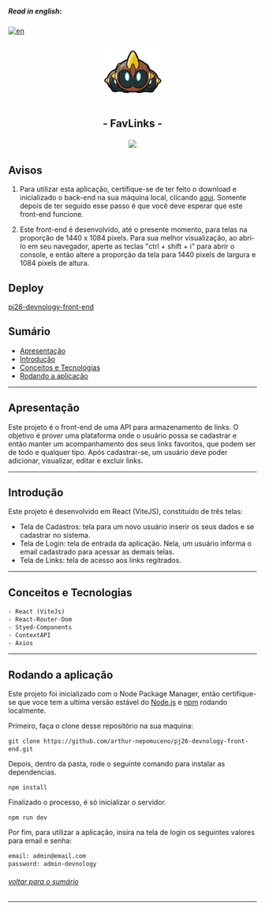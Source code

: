 ##### **Read in english:**
[![en](https://img.shields.io/badge/lang-en-blue.svg)](https://github.com/arthur-nepomuceno/pj26-devnology-front-end/blob/master/README.md)

<p align="center">
   <img src="src/assets/logo.png" alt="FavLinks" style="width: 121px; height: 121px"/>
</p>

## <p align = "center">  - FavLinks - </p>

<p align = "center">
   <img src="https://img.shields.io/badge/autor-Arthur Nepomuceno-093D04?style=flat-square" />
</p>

## Avisos

1. Para utilizar esta aplicação, certifique-se de ter feito o download e inicializado o back-end na sua máquina local, clicando [aqui](https://github.com/arthur-nepomuceno/pj26-devnology-beck-end/blob/master/README-pt-br.md). Somente depois de ter seguido esse passo é que você deve esperar que este front-end funcione.

2. Este front-end é desenvolvido, até o presente momento, para telas na proporção de 1440 x 1084 pixels. Para sua melhor visualização, ao abri-lo em seu navegador, aperte as teclas "ctrl + shift + i" para abrir o console, e então altere a proporção da tela para 1440 pixels de largura e 1084 pixels de altura.

## Deploy

[pj26-devnology-front-end](https://pj26-devnology-front-end.vercel.app/)

## Sumário
   - [Apresentação](#apresentação)
   - [Introdução](#introdução)
   - [Conceitos e Tecnologias](#conceitos-e-tecnologias)
   - [Rodando a aplicação](#rodando-a-aplicação)

***


## Apresentação
   Este projeto é o front-end de uma API para armazenamento de links. O objetivo é prover uma plataforma onde o usuário possa se cadastrar e então manter
   um acompanhamento dos seus links favoritos, que podem ser de todo e qualquer tipo. Após cadastrar-se, um usuário deve poder adicionar, visualizar,
   editar e excluir links.
   
***

## Introdução
   Este projeto é desenvolvido em React (ViteJS), constituído de três telas:
   - Tela de Cadastros: tela para um novo usuário inserir os seus dados e se cadastrar no sistema.
   - Tela de Login: tela de entrada da aplicação. Nela, um usuário informa o email cadastrado para acessar as demais telas.
   - Tela de Links: tela de acesso aos links regitrados. 
   
***

## Conceitos e Tecnologias
    - React (ViteJs)
    - React-Router-Dom
    - Styed-Components
    - ContextAPI
    - Axios

***

## Rodando a aplicação
Este projeto foi inicializado com o Node Package Manager, então certifique-se que voce tem a ultima versão estável do [Node.js](https://nodejs.org/en/download/) e [npm](https://www.npmjs.com/) rodando localmente.

Primeiro, faça o clone desse repositório na sua maquina:

```
git clone https://github.com/arthur-nepomuceno/pj26-devnology-front-end.git
```

Depois, dentro da pasta, rode o seguinte comando para instalar as dependencias.

```
npm install
```

Finalizado o processo, é só inicializar o servidor.
```
npm run dev
```

Por fim, para utilizar a aplicação, insira na tela de login os seguintes valores para email e senha:
```
email: admin@email.com
password: admin-devnology
```
###### [voltar para o sumário](#sumário)
***

